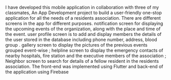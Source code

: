 I have developed this mobile application in collaboration with three of my classmates, An App Development project  to build a user-friendly one-stop application for all the needs of a residents association. There are different screens in the app for different purposes. notification screen for displaying the upcoming events of the organization, along with the place and time of the event. user profile screen is to add and display members the details of the user stored in the database including phone number, address, blood group . gallery screen to display the pictures of the previous events grouped event-wise ; helpline screen to display the emergency contacts of nearby hospitals, fire station and the executive members of the association ; Neighbor screen to search for details of a fellow resident in the residents association. The front-end was implemented using Flutter and back-end of the application using Firebase
